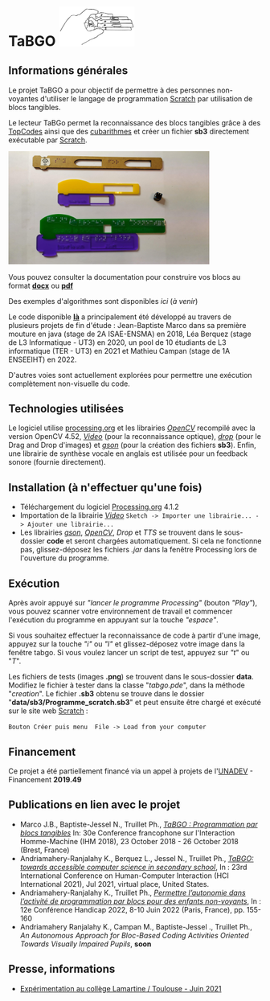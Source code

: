 # TaBGO <img src="./documentation/images/tabgo.png" width=150 alt="TaBGO">

## Informations générales
Le projet TaBGO a pour objectif de permettre à des personnes non-voyantes d'utiliser le langage de programmation [Scratch](https://scratch.mit.edu) par utilisation de blocs tangibles.

Le lecteur TaBGo permet la reconnaissance des blocs tangibles grâce à des [TopCodes](https://github.com/truillet/TopCodes) ainsi que des [cubarithmes](https://magasin.avh.asso.fr/tous-les-articles/145-cubes-algebriques-par-100.html?search_query=cube+braille&results=51) et créer un fichier **sb3** directement exécutable par [Scratch](https://scratch.mit.edu).

<img src="./documentation/images/blocks.jpg" width=400 alt="différents prototypes">

Vous pouvez consulter la documentation pour construire vos blocs au format **[docx](./documentation/TaBGO_blocs_Scratch.docx)** ou **[pdf](./documentation/TaBGO_blocs_Scratch.pdf)**

Des exemples d'algorithmes sont disponibles *ici* (*à venir*)

Le code disponible **[là](./tabgo)** a principalement été développé au travers de plusieurs projets de fin d'étude : Jean-Baptiste Marco dans sa première mouture en java (stage de 2A ISAE-ENSMA) en 2018, Léa Berquez (stage de L3 Informatique - UT3) en 2020, un pool de 10 étudiants de L3 informatique (TER - UT3) en 2021 et Mathieu Campan (stage de 1A ENSEEIHT) en 2022.

D'autres voies sont actuellement explorées pour permettre une exécution complètement non-visuelle du code.

## Technologies utilisées
Le logiciel utilise [processing.org](https://www.processing.org) et les librairies *[OpenCV](./tabgo/code/opencv_processing4.52.jar)* recompilé avec la version OpenCV 4.52, *[Video](https://github.com/processing/processing-video)* (pour la reconnaissance optique),  *[drop](http://transfluxus.github.io/drop)* (pour le Drag and Drop d'images) et *[gson](https://github.com/google/gson)* (pour la création des fichiers **sb3**).
Enfin, une librairie de synthèse vocale en anglais est utilisée pour un feedback sonore (fournie directement).

## Installation (à n'effectuer qu'une fois)
* Téléchargement du logiciel [Processing.org](https://processing.org/download) 4.1.2
* Importation de la librairie *[Video](https://github.com/processing/processing-video)* 
`Sketch -> Importer une librairie... -> Ajouter une librairie...`
* Les librairies *[gson](https://github.com/google/gson)*, *[OpenCV](./tabgo/code/opencv_processing4.52.jar)*, *Drop* et *TTS* se trouvent dans le sous-dossier **code** et seront chargées automatiquement. Si cela ne fonctionne pas, glissez-déposez les fichiers *.jar* dans la fenêtre Processing lors de l'ouverture du programme.

## Exécution
Après avoir appuyé sur *"lancer le programme Processing"* (bouton *"Play"*), vous pouvez scanner votre environnement de travail et commencer l'exécution du programme en appuyant sur la touche *"espace"*.

Si vous souhaitez effectuer la reconnaissance de code à partir d'une image, appuyez sur la touche *"i"* ou *"I"* et glissez-déposez votre image dans la fenêtre tabgo. Si vous voulez lancer un script de test, appuyez sur *"t*" ou "*T*".

Les fichiers de tests (images **.png**) se trouvent dans le sous-dossier **data**. Modifiez le fichier à tester dans la classe "*tabgo.pde*", dans la méthode "*creation*".
Le fichier **.sb3** obtenu se trouve dans le dossier "**data/sb3/Programme_scratch.sb3**" et peut ensuite être chargé et exécuté sur le site web [Scratch](https://scratch.mit.edu) : 

`Bouton Créer puis menu  File -> Load from your computer`

## Financement
Ce projet a été partiellement financé via un appel à projets de l'[UNADEV](https://www.unadev.com/nos-missions/appel-a-projets) - Financement **2019.49** 

## Publications en lien avec le projet
* Marco J.B., Baptiste-Jessel N., Truillet Ph., *[TaBGO : Programmation par blocs tangibles](https://hal.archives-ouvertes.fr/hal-02181953)* In: 30e Conference francophone sur l'Interaction Homme-Machine (IHM 2018), 23 October 2018 - 26 October 2018 (Brest, France)
* Andriamahery-Ranjalahy K., Berquez L., Jessel N., Truillet Ph., *[TaBGO: towards accessible computer science in secondary school](https://hal.archives-ouvertes.fr/hal-03168307v1)*, In : 23rd International Conference on Human-Computer Interaction (HCI International 2021), Jul 2021, virtual place, United States.
* Andriamahery-Ranjalahy K., Truillet Ph.,  *[Permettre l’autonomie dans l’activité de programmation par blocs pour des enfants non-voyants](https://hal.archives-ouvertes.fr/hal-03716993v1)*, In : 12e Conférence Handicap 2022, 8-10 Juin 2022 (Paris, France), pp. 155-160
* Andriamahery Ranjalahy K., Campan M., Baptiste-Jessel ., Truillet Ph., *An Autonomous Approach for Bloc-Based Coding Activities Oriented Towards Visually Impaired Pupils*, **soon**

## Presse, informations
* [Expérimentation au collège Lamartine / Toulouse - Juin 2021](https://lamartine.ecollege.haute-garonne.fr/le-college/projet-techno-programmation-scratch-pour-les-non-voyants-17099.htm)
